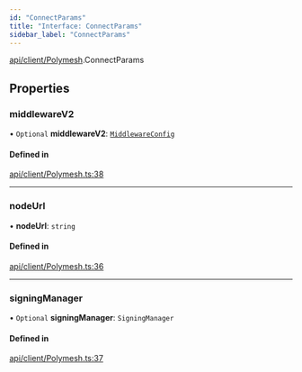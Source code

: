 ```yaml
---
id: "ConnectParams"
title: "Interface: ConnectParams"
sidebar_label: "ConnectParams"
---
```


[api/client/Polymesh](../../../../../modules/API/Client/Polymesh/Polymesh.md).ConnectParams

## Properties

### middlewareV2

• `Optional` **middlewareV2**: [`MiddlewareConfig`](../../../../Types/MiddlewareConfig/MiddlewareConfig.md)

#### Defined in

[api/client/Polymesh.ts:38](https://github.com/PolymeshAssociation/polymesh-sdk/blob/acc2284c/src/api/client/Polymesh.ts#L38)

___

### nodeUrl

• **nodeUrl**: `string`

#### Defined in

[api/client/Polymesh.ts:36](https://github.com/PolymeshAssociation/polymesh-sdk/blob/acc2284c/src/api/client/Polymesh.ts#L36)

___

### signingManager

• `Optional` **signingManager**: `SigningManager`

#### Defined in

[api/client/Polymesh.ts:37](https://github.com/PolymeshAssociation/polymesh-sdk/blob/acc2284c/src/api/client/Polymesh.ts#L37)
